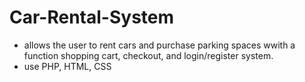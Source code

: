 # Car-Rental-System
* allows the user to rent cars and purchase parking spaces wwith a function shopping cart, checkout, and login/register system.
* use PHP, HTML, CSS
